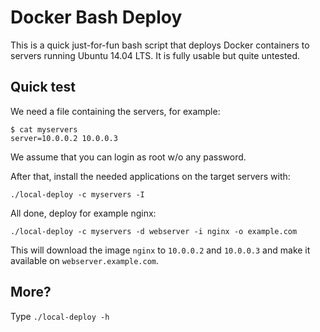 # Docker Bash Deploy

This is a quick just-for-fun bash script that deploys Docker containers to servers running Ubuntu 14.04 LTS. It is fully usable but quite untested.

## Quick test

We need a file containing the servers, for example:
```
$ cat myservers
server=10.0.0.2 10.0.0.3
```
We assume that you can login as root w/o any password.

After that, install the needed applications on the target servers with:

`./local-deploy -c myservers -I`

All done, deploy for example nginx:

`./local-deploy -c myservers -d webserver -i nginx -o example.com`

This will download the image `nginx` to `10.0.0.2` and `10.0.0.3` and make it available on `webserver.example.com`.

## More?

Type `./local-deploy -h`
